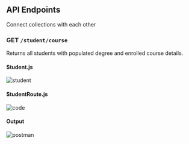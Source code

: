 ## API Endpoints

Connect collections with each other

### GET `/student/course`

Returns all students with populated degree and enrolled course details.


#### Student.js
![student](https://github.com/user-attachments/assets/acb0fd29-feba-40b7-841c-b934c4d83f26)

#### StudentRoute.js
![code](https://github.com/user-attachments/assets/d062f97f-a4fa-4aa8-baf7-9801c4e3c611)

#### Output
![postman](https://github.com/user-attachments/assets/4c0d57d0-c52a-4add-8b1e-6c731eaba882)

